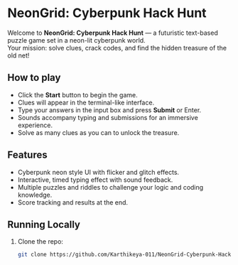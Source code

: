 # NeonGrid: Cyberpunk Hack Hunt

Welcome to **NeonGrid: Cyberpunk Hack Hunt** — a futuristic text-based puzzle game set in a neon-lit cyberpunk world.  
Your mission: solve clues, crack codes, and find the hidden treasure of the old net!

## How to play

- Click the **Start** button to begin the game.  
- Clues will appear in the terminal-like interface.  
- Type your answers in the input box and press **Submit** or Enter.  
- Sounds accompany typing and submissions for an immersive experience.  
- Solve as many clues as you can to unlock the treasure.

## Features

- Cyberpunk neon style UI with flicker and glitch effects.  
- Interactive, timed typing effect with sound feedback.  
- Multiple puzzles and riddles to challenge your logic and coding knowledge.  
- Score tracking and results at the end.

## Running Locally

1. Clone the repo:
   ```bash
   git clone https://github.com/Karthikeya-011/NeonGrid-Cyberpunk-Hack-Hunt.git
